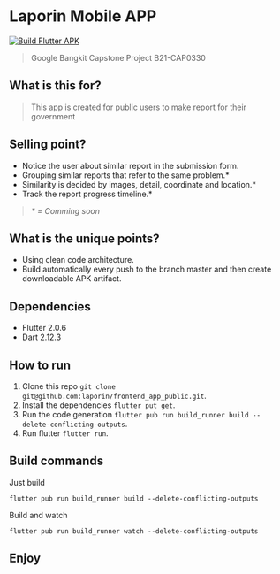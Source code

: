 # Laporin Mobile APP

[![Build Flutter APK](https://github.com/laporin/frontend_app_public/actions/workflows/flutter.yml/badge.svg)](https://github.com/laporin/frontend_app_public/actions/workflows/flutter.yml)

> Google Bangkit Capstone Project B21-CAP0330

## What is this for?

> This app is created for public users to make report for their government

## Selling point?

* Notice the user about similar report in the submission form.
* Grouping similar reports that refer to the same problem.*
* Similarity is decided by images, detail, coordinate and location.*
* Track the report progress timeline.*

> _* = Comming soon_

## What is the unique points?

* Using clean code architecture.
* Build automatically every push to the branch master and then create downloadable APK artifact.

## Dependencies

* Flutter 2.0.6
* Dart 2.12.3

## How to run

1. Clone this repo `git clone git@github.com:laporin/frontend_app_public.git`.
2. Install the dependencies `flutter put get`.
3. Run the code generation `flutter pub run build_runner build --delete-conflicting-outputs`.
4. Run flutter `flutter run`.

## Build commands

Just build

```
flutter pub run build_runner build --delete-conflicting-outputs
```

Build and watch

```
flutter pub run build_runner watch --delete-conflicting-outputs
```

## Enjoy
